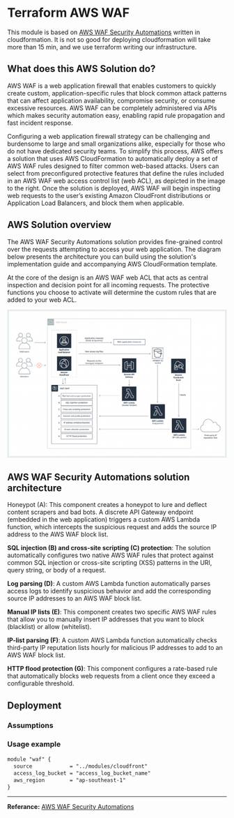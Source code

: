 # Terraform AWS WAF

This module is based on [AWS WAF Security Automations](https://aws.amazon.com/cn/solutions/aws-waf-security-automations/) written in cloudformation. It is not so good for deploying cloudformation will take more than 15 min, and we use terraform writing our infrastructure.

## What does this AWS Solution do?

AWS WAF is a web application firewall that enables customers to quickly create custom, application-specific rules that block common attack patterns that can affect application availability, compromise security, or consume excessive resources. AWS WAF can be completely administered via APIs which makes security automation easy, enabling rapid rule propagation and fast incident response.

Configuring a web application firewall strategy can be challenging and burdensome to large and small organizations alike, especially for those who do not have dedicated security teams. To simplify this process, AWS offers a solution that uses AWS CloudFormation to automatically deploy a set of AWS WAF rules designed to filter common web-based attacks. Users can select from preconfigured protective features that define the rules included in an AWS WAF web access control list (web ACL), as depicted in the image to the right. Once the solution is deployed, AWS WAF will begin inspecting web requests to the user’s existing Amazon CloudFront distributions or Application Load Balancers, and block them when applicable.

## AWS Solution overview

The AWS WAF Security Automations solution provides fine-grained control over the requests attempting to access your web application. The diagram below presents the architecture you can build using the solution's implementation guide and accompanying AWS CloudFormation template.

At the core of the design is an AWS WAF web ACL that acts as central inspection and decision point for all incoming requests. The protective functions you choose to activate will determine the custom rules that are added to your web ACL.

![image](./waf-security-automations-architecture.png)

## AWS WAF Security Automations solution architecture
Honeypot (A): This component creates a honeypot to lure and deflect content scrapers and bad bots. A discrete API Gateway endpoint (embedded in the web application) triggers a custom AWS Lambda function, which intercepts the suspicious request and adds the source IP address to the AWS WAF block list.

**SQL injection (B) and cross-site scripting (C) protection**: The solution automatically configures two native AWS WAF rules that protect against common SQL injection or cross-site scripting (XSS) patterns in the URI, query string, or body of a request.

**Log parsing (D)**: A custom AWS Lambda function automatically parses access logs to identify suspicious behavior and add the corresponding source IP addresses to an AWS WAF block list.

**Manual IP lists (E)**: This component creates two specific AWS WAF rules that allow you to manually insert IP addresses that you want to block (blacklist) or allow (whitelist).

**IP-list parsing (F)**: A custom AWS Lambda function automatically checks third-party IP reputation lists hourly for malicious IP addresses to add to an AWS WAF block list.

**HTTP flood protection (G)**: This component configures a rate-based rule that automatically blocks web requests from a client once they exceed a configurable threshold.

## Deployment

### Assumptions

### Usage example
```hcl
module "waf" {
  source            = "../modules/cloudfront"
  access_log_bucket = "access_log_bucket_name"
  aws_region        = "ap-southeast-1"
}
```


---
**Referance:**
[AWS WAF Security Automations](https://aws.amazon.com/cn/solutions/aws-waf-security-automations/)
